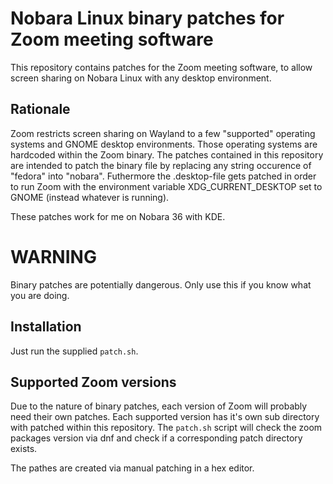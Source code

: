 # Nobara Linux binary patches for Zoom meeting software

This repository contains patches for the Zoom meeting software, to allow screen sharing on Nobara Linux with any desktop environment.

## Rationale

Zoom restricts screen sharing on Wayland to a few "supported" operating systems and GNOME desktop environments. Those operating systems are hardcoded within the Zoom binary. The patches contained in this repository are intended to patch the binary file by replacing any string occurence of "fedora" into "nobara". Futhermore the .desktop-file gets patched in order to run Zoom with the environment variable XDG_CURRENT_DESKTOP set to GNOME (instead whatever is running).

These patches work for me on Nobara 36 with KDE.

# WARNING

Binary patches are potentially dangerous. Only use this if you know what you are doing.

## Installation

Just run the supplied `patch.sh`.

## Supported Zoom versions

Due to the nature of binary patches, each version of Zoom will probably need their own patches. Each supported version has it's own sub directory with patched within this repository. The `patch.sh` script will check the zoom packages version via dnf and check if a corresponding patch directory exists.

The pathes are created via manual patching in a hex editor.

